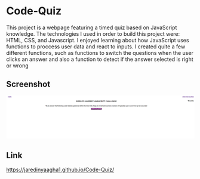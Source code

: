 # Code-Quiz
This project is a webpage featuring a timed quiz based on JavaScript knowledge. The technologies I used in order to build this project were: HTML, CSS, and Javascript. I enjoyed learning about how JavaScript uses functions to proccess user data and react to inputs. I created quite a few different functions, such as functions to switch the questions when the user clicks an answer and also a function to detect if the answer selected is right or wrong

## Screenshot
<img src="./images/Capture.PNG">

## Link
https://jaredinyaagha1.github.io/Code-Quiz/